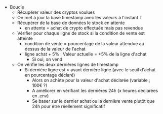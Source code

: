 - Boucle
    - Récupérer valeur des cryptos voulues
    - On met à jour la base timestamp avec les valeurs à l'instant T
    - Récupérer de la base de données le stock en attente
        - en attente = achat de crypto effectuée mais pas revendue
    - Vérifier pour chaque ligne de stock si la condition de vente est atteinte
        - condition de vente = pourcentage de la valeur attendue au dessus de la valeur de l'achat
        - ligne achat + 5% : Valeur actuelle = +5% de la ligne d'achat
            - Si oui, on vend
    - On vérifie les deux dernières lignes de timestamp
        - Si dernière ligne est > avant dernière ligne (avec le seuil d'achat en pourcentage déclaré)
            - Alors on achète pour la valeur d'achat déclarée (variable ; 100€ ?)
            - A améliorer en vérifiant les dernières 24h (x heures déclarées en .env)
            - Se baser sur le dernier achat ou la dernière vente plutôt que 24h pour être réellement significatif

